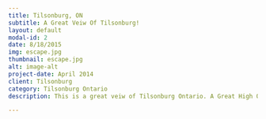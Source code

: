 ```yaml
---
title: Tilsonburg, ON
subtitle: A Great Veiw Of Tilsonburg!
layout: default
modal-id: 2
date: 8/18/2015
img: escape.jpg
thumbnail: escape.jpg
alt: image-alt
project-date: April 2014
client: Tilsonburg
category: Tilsonburg Ontario
description: This is a great veiw of Tilsonburg Ontario. A Great High Quality Picture!

---
```

